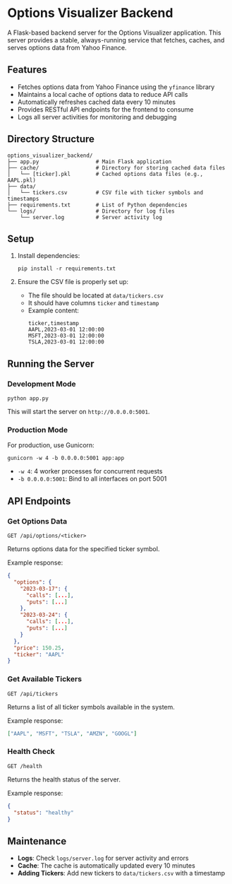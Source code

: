 # Options Visualizer Backend

A Flask-based backend server for the Options Visualizer application. This server provides a stable, always-running service that fetches, caches, and serves options data from Yahoo Finance.

## Features

- Fetches options data from Yahoo Finance using the `yfinance` library
- Maintains a local cache of options data to reduce API calls
- Automatically refreshes cached data every 10 minutes
- Provides RESTful API endpoints for the frontend to consume
- Logs all server activities for monitoring and debugging

## Directory Structure

```
options_visualizer_backend/
├── app.py                  # Main Flask application
├── cache/                  # Directory for storing cached data files
│   └── [ticker].pkl        # Cached options data files (e.g., AAPL.pkl)
├── data/
│   └── tickers.csv         # CSV file with ticker symbols and timestamps
├── requirements.txt        # List of Python dependencies
└── logs/                   # Directory for log files
    └── server.log          # Server activity log
```

## Setup

1. Install dependencies:
   ```
   pip install -r requirements.txt
   ```

2. Ensure the CSV file is properly set up:
   - The file should be located at `data/tickers.csv`
   - It should have columns `ticker` and `timestamp`
   - Example content:
     ```
     ticker,timestamp
     AAPL,2023-03-01 12:00:00
     MSFT,2023-03-01 12:00:00
     TSLA,2023-03-01 12:00:00
     ```

## Running the Server

### Development Mode

```
python app.py
```

This will start the server on `http://0.0.0.0:5001`.

### Production Mode

For production, use Gunicorn:

```
gunicorn -w 4 -b 0.0.0.0:5001 app:app
```

- `-w 4`: 4 worker processes for concurrent requests
- `-b 0.0.0.0:5001`: Bind to all interfaces on port 5001

## API Endpoints

### Get Options Data

```
GET /api/options/<ticker>
```

Returns options data for the specified ticker symbol.

Example response:
```json
{
  "options": {
    "2023-03-17": {
      "calls": [...],
      "puts": [...]
    },
    "2023-03-24": {
      "calls": [...],
      "puts": [...]
    }
  },
  "price": 150.25,
  "ticker": "AAPL"
}
```

### Get Available Tickers

```
GET /api/tickers
```

Returns a list of all ticker symbols available in the system.

Example response:
```json
["AAPL", "MSFT", "TSLA", "AMZN", "GOOGL"]
```

### Health Check

```
GET /health
```

Returns the health status of the server.

Example response:
```json
{
  "status": "healthy"
}
```

## Maintenance

- **Logs**: Check `logs/server.log` for server activity and errors
- **Cache**: The cache is automatically updated every 10 minutes
- **Adding Tickers**: Add new tickers to `data/tickers.csv` with a timestamp 